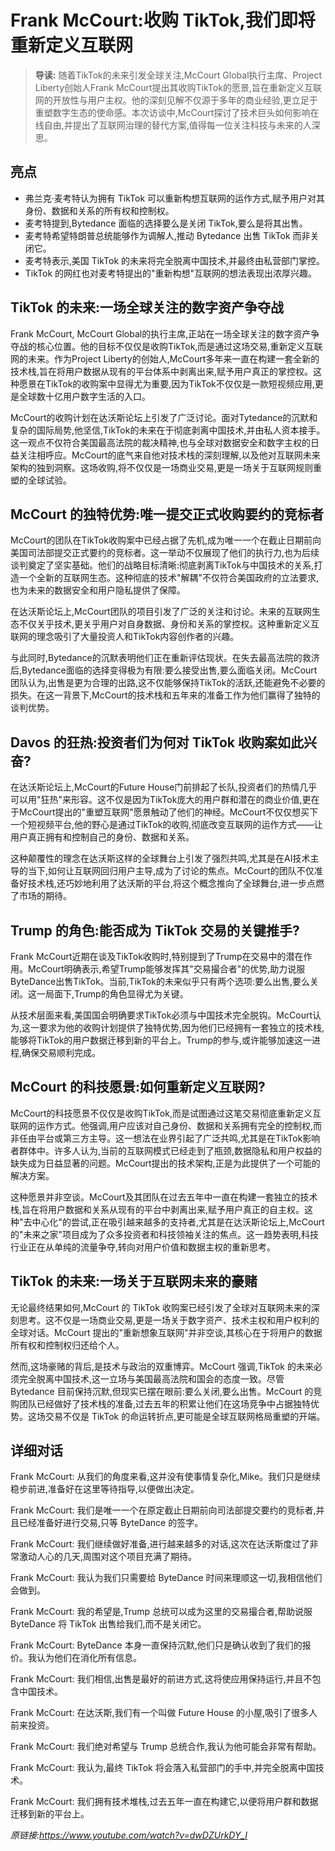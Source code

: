 # Frank McCourt:收购 TikTok,我们即将重新定义互联网

>**导读:**  随着TikTok的未来引发全球关注,McCourt Global执行主席、Project Liberty创始人Frank McCourt提出其收购TikTok的愿景,旨在重新定义互联网的开放性与用户主权。他的深刻见解不仅源于多年的商业经验,更立足于重塑数字生态的使命感。本次访谈中,McCourt探讨了技术巨头如何影响在线自由,并提出了互联网治理的替代方案,值得每一位关注科技与未来的人深思。

## 亮点
- 弗兰克·麦考特认为拥有 TikTok 可以重新构想互联网的运作方式,赋予用户对其身份、数据和关系的所有权和控制权。  
- 麦考特提到,Bytedance 面临的选择要么是关闭 TikTok,要么是将其出售。  
- 麦考特希望特朗普总统能够作为调解人,推动 Bytedance 出售 TikTok 而非关闭它。  
- 麦考特表示,美国 TikTok 的未来将完全脱离中国技术,并最终由私营部门掌控。  
- TikTok 的网红也对麦考特提出的"重新构想"互联网的想法表现出浓厚兴趣。

## TikTok 的未来:一场全球关注的数字资产争夺战
Frank McCourt, McCourt Global的执行主席,正站在一场全球关注的数字资产争夺战的核心位置。他的目标不仅仅是收购TikTok,而是通过这场交易,重新定义互联网的未来。作为Project Liberty的创始人,McCourt多年来一直在构建一套全新的技术栈,旨在将用户数据从现有的平台体系中剥离出来,赋予用户真正的掌控权。这种愿景在TikTok的收购案中显得尤为重要,因为TikTok不仅仅是一款短视频应用,更是全球数十亿用户数字生活的入口。

McCourt的收购计划在达沃斯论坛上引发了广泛讨论。面对Tytedance的沉默和复杂的国际局势,他坚信,TikTok的未来在于彻底剥离中国技术,并由私人资本接手。这一观点不仅符合美国最高法院的裁决精神,也与全球对数据安全和数字主权的日益关注相呼应。McCourt的底气来自他对技术栈的深刻理解,以及他对互联网未来架构的独到洞察。这场收购,将不仅仅是一场商业交易,更是一场关于互联网规则重塑的全球试验。

## McCourt 的独特优势:唯一提交正式收购要约的竞标者
McCourt的团队在TikTok收购案中已经占据了先机,成为唯一一个在截止日期前向美国司法部提交正式要约的竞标者。这一举动不仅展现了他们的执行力,也为后续谈判奠定了坚实基础。他们的战略目标清晰:彻底剥离TikTok与中国技术的关系,打造一个全新的互联网生态。这种彻底的技术"解耦"不仅符合美国政府的立法要求,也为未来的数据安全和用户隐私提供了保障。

在达沃斯论坛上,McCourt团队的项目引发了广泛的关注和讨论。未来的互联网生态不仅关乎技术,更关乎用户对自身数据、身份和关系的掌控权。这种重新定义互联网的理念吸引了大量投资人和TikTok内容创作者的兴趣。

与此同时,Bytedance的沉默表明他们正在重新评估现状。在失去最高法院的救济后,Bytedance面临的选择变得极为有限:要么接受出售,要么面临关闭。McCourt团队认为,出售是更为合理的出路,这不仅能够保持TikTok的活跃,还能避免不必要的损失。在这一背景下,McCourt的技术栈和五年来的准备工作为他们赢得了独特的谈判优势。

## Davos 的狂热:投资者们为何对 TikTok 收购案如此兴奋?
在达沃斯论坛上,McCourt的Future House门前排起了长队,投资者们的热情几乎可以用"狂热"来形容。这不仅是因为TikTok庞大的用户群和潜在的商业价值,更在于McCourt提出的"重塑互联网"愿景触动了他们的神经。McCourt不仅仅想买下一个短视频平台,他的野心是通过TikTok的收购,彻底改变互联网的运作方式——让用户真正拥有和控制自己的身份、数据和关系。

这种颠覆性的理念在达沃斯这样的全球舞台上引发了强烈共鸣,尤其是在AI技术主导的当下,如何让互联网回归用户主导,成为了讨论的焦点。McCourt的团队不仅准备好技术栈,还巧妙地利用了达沃斯的平台,将这个概念推向了全球舞台,进一步点燃了市场的期待。

## Trump 的角色:能否成为 TikTok 交易的关键推手?
Frank McCourt近期在谈及TikTok收购时,特别提到了Trump在交易中的潜在作用。McCourt明确表示,希望Trump能够发挥其"交易撮合者"的优势,助力说服ByteDance出售TikTok。当前,TikTok的未来似乎只有两个选项:要么出售,要么关闭。这一局面下,Trump的角色显得尤为关键。

从技术层面来看,美国国会明确要求TikTok必须与中国技术完全脱钩。McCourt认为,这一要求为他的收购计划提供了独特优势,因为他们已经拥有一套独立的技术栈,能够将TikTok的用户数据迁移到新的平台上。Trump的参与,或许能够加速这一进程,确保交易顺利完成。

## McCourt 的科技愿景:如何重新定义互联网?
McCourt的科技愿景不仅仅是收购TikTok,而是试图通过这笔交易彻底重新定义互联网的运作方式。他强调,用户应该对自己身份、数据和关系拥有完全的控制权,而非任由平台或第三方主导。这一想法在业界引起了广泛共鸣,尤其是在TikTok影响者群体中。许多人认为,当前的互联网模式已经走到了瓶颈,数据隐私和用户权益的缺失成为日益显著的问题。McCourt提出的技术架构,正是为此提供了一个可能的解决方案。

这种愿景并非空谈。McCourt及其团队在过去五年中一直在构建一套独立的技术栈,旨在将用户数据和关系从现有的平台中剥离出来,赋予用户真正的自主权。这种"去中心化"的尝试,正在吸引越来越多的支持者,尤其是在达沃斯论坛上,McCourt的"未来之家"项目成为了众多投资者和科技领袖关注的焦点。这一趋势表明,科技行业正在从单纯的流量争夺,转向对用户价值和数据主权的重新思考。

## TikTok 的未来:一场关于互联网未来的豪赌
无论最终结果如何,McCourt 的 TikTok 收购案已经引发了全球对互联网未来的深刻思考。这不仅是一场商业交易,更是一场关于数字资产、技术主权和用户权利的全球对话。McCourt 提出的"重新想象互联网"并非空谈,其核心在于将用户的数据所有权和控制权归还给个人。

然而,这场豪赌的背后,是技术与政治的双重博弈。McCourt 强调,TikTok 的未来必须完全脱离中国技术,这一立场与美国最高法院和国会的态度一致。尽管 Bytedance 目前保持沉默,但现实已摆在眼前:要么关闭,要么出售。McCourt 的竞购团队已经做好了技术栈的准备,过去五年的积累让他们在这场竞争中占据独特优势。这场交易不仅是 TikTok 的命运转折点,更可能是全球互联网格局重塑的开端。

## 详细对话
Frank McCourt: 从我们的角度来看,这并没有使事情复杂化,Mike。我们只是继续稳步前进,准备好在这里等待指导,以便做出决定。

Frank McCourt: 我们是唯一一个在原定截止日期前向司法部提交要约的竞标者,并且已经准备好进行交易,只等 ByteDance 的签字。

Frank McCourt: 我们继续做好准备,进行越来越多的对话,这次在达沃斯度过了非常激动人心的几天,周围对这个项目充满了期待。

Frank McCourt: 我认为我们只需要给 ByteDance 时间来理顺这一切,我相信他们会做到。

Frank McCourt: 我的希望是,Trump 总统可以成为这里的交易撮合者,帮助说服 ByteDance 将 TikTok 出售给我们,而不是关闭它。

Frank McCourt: ByteDance 本身一直保持沉默,他们只是确认收到了我们的报价。我认为他们在消化所有信息。

Frank McCourt: 我们相信,出售是最好的前进方式,这将使应用保持运行,并且不包含中国技术。

Frank McCourt: 在达沃斯,我们有一个叫做 Future House 的小屋,吸引了很多人前来投资。

Frank McCourt: 我们绝对希望与 Trump 总统合作,我认为他可能会非常有帮助。

Frank McCourt: 我认为,最终 TikTok 将会落入私营部门的手中,并完全脱离中国技术。

Frank McCourt: 我们拥有技术堆栈,过去五年一直在构建它,以便将用户群和数据迁移到新的平台上。

_原链接:https://www.youtube.com/watch?v=dwDZUrkDY_I_